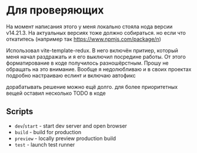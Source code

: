 # Для проверяющих

На момент написания этого у меня локально стояла нода версии v14.21.3.
На актуальных версиях тоже должно собираться. но если что откатитесь (например так https://www.npmjs.com/package/n)

Использовал vite-template-redux. В него включён притиер, который меня начал раздражать и я его выключил посредине работы.
От этого форматирование в коде получилось разношёрстным. Прошу не обращать на это внимание.
Вообще я недолюбливаю и в своих проектах подробно настраиваю еслинт и включаю автофикс 

дорабатывать решение можно ещё долго. для более приоритетных вещей оставил несколько TODO в коде

## Scripts

- `dev`/`start` - start dev server and open browser
- `build` - build for production
- `preview` - locally preview production build
- `test` - launch test runner
